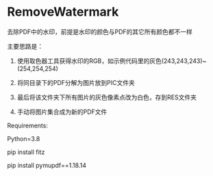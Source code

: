 # RemoveWatermark
去除PDF中的水印，前提是水印的颜色与PDF的其它所有颜色都不一样

主要思路是：

1. 使用取色器工具获得水印的RGB，如示例代码里的灰色(243,243,243)~(254,254,254)

2. 将同目录下的PDF分解为图片放到PIC文件夹

3. 最后将该文件夹下所有图片的灰色像素点改为白色，存到RES文件夹

4. 手动将图片集合成为新的PDF文件

Requirements:

Python=3.8

pip install fitz

pip install pymupdf==1.18.14
